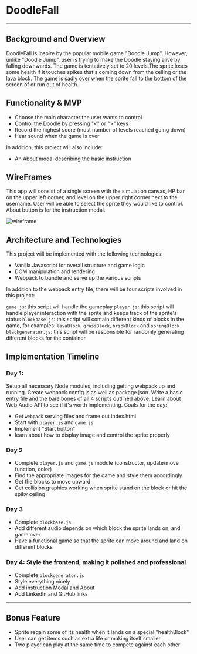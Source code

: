 # DoodleFall

***
## Background and Overview
DoodleFall is inspire by the popular mobile game "Doodle Jump". However, unlike "Doodle Jump", user is trying to make the Doodle staying alive by falling downwards. The game is tentatively set to 20 levels.The sprite loses some health if it touches spikes that's coming down from the ceiling or the lava block. The game is sadly over when the sprite fall to the bottom of the screen of or run out of health.

## Functionality & MVP
* Choose the main character the user wants to control
* Control the Doodle by pressing "<" or ">" keys
* Record the highest score (most number of levels reached going down)
* Hear sound when the game is over

In addition, this project will also include:
* An About modal describing the basic instruction
## WireFrames
This app will consist of a single screen with the simulation canvas, HP bar on the upper left corner, and level on the upper right corner next to the username. User will be able to select the sprite they would like to control. About button is for the instruction modal.

![wireframe](/Users/michael_zhu/Desktop/DoodleFall/doc/doodlefall_wireframe.png)

## Architecture and Technologies
This project will be implemented with the following technologies:
* Vanilla Javascript for overall structure and game logic
* DOM manipulation and rendering
* Webpack to bundle and serve up the various scripts

In addition to the webpack entry file, there will be four scripts involved in this project:

`game.js`: this script will handle the gameplay
`player.js`: this script will handle player interaction with the sprite and keeps track of the sprite's status
`blockbase.js`: this script will contain different kinds of blocks in the game, for examples: `lavaBlock`, `grassBlock`, `brickBlock` and `springBlock`
`blackgenerator.js`: this script will be responsible for randomly generating different blocks for the container

## Implementation Timeline
### Day 1:
Setup all necessary Node modules, including getting webpack up and running. Create webpack.config.js as well as package.json. Write a basic entry file and the bare bones of all 4 scripts outlined above. Learn about Web Audio API to see if it's worth implementing. Goals for the day:
* Get `webpack` serving files and frame out index.html
* Start with `player.js` and `game.js`
* Implement "Start button"
* learn about how to display image and control the sprite properly
### Day 2
* Complete `player.js` and `game.js` module (constructor, update/move function, color)
* Find the appropriate images for the game and style them accordingly
* Get the blocks to move upward
* Get collision graphics working when sprite stand on the block or hit the spiky ceiling
### Day 3
* Complete `blockbase.js`
* Add different audio depends on which block the sprite lands on, and game over
* Have a functional game so that the sprite can move around and land on different blocks
### Day 4: Style the frontend, making it polished and professional
* Complete `blockgenerator.js`
* Style everything nicely
* Add instruction Modal and About
* Add LinkedIn and GitHub links
***
## Bonus Feature
* Sprite regain some of its health when it lands on a special "healthBlock"
* User can get items such as extra life or making itself smaller
* Two player can play at the same time to compete against each other
